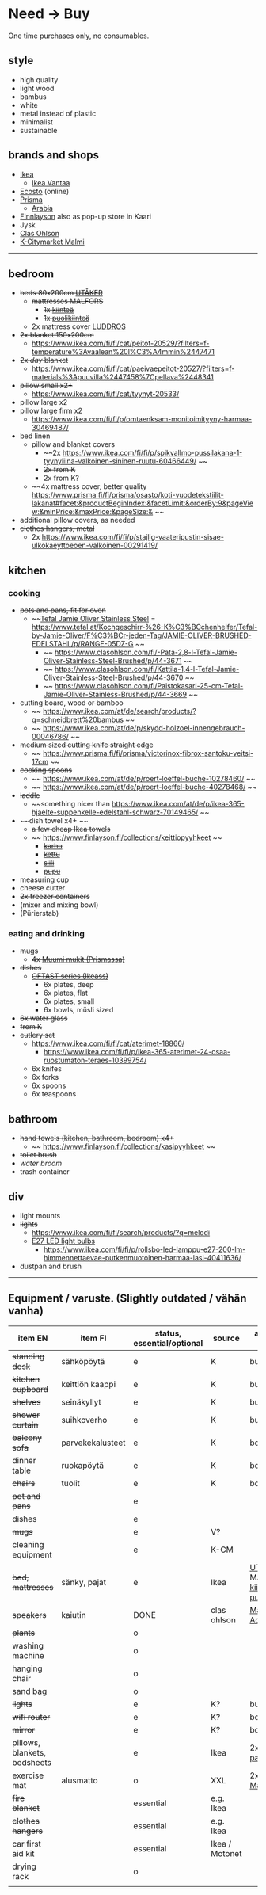 # Need &rarr; Buy

One time purchases only, no consumables.

## style

* high quality
* light wood
* bambus
* white
* metal instead of plastic
* minimalist
* sustainable

## brands and shops

* [Ikea](https://www.ikea.com/fi/fi/)
  * [Ikea Vantaa](https://www.ikea.com/fi/fi/stores/vantaa/)
* [Ecosto](https://www.ecosto.fi/) (online)
* [Prisma](https://www.prisma.fi/fi/prisma)
  * [Arabia](https://arabia.fi/)
* [Finnlayson](https://www.finlayson.fi/) also as pop-up store in Kaari
* Jysk
* [Clas Ohlson](https://www.clasohlson.com/fi/)
* [K-Citymarket Malmi](https://www.k-ruoka.fi/kauppa/k-citymarket-helsinki-malmi)


- - -


## bedroom

* ~~beds 80x200cm [UTÅKER](https://www.ikea.com/fi/fi/p/utaker-pinottava-saenky-maenty-00360484/)~~
  * ~~mattresses MALFORS~~
    * ~~1x [kiinteä](https://www.ikea.com/fi/fi/p/malfors-vaahtomuovipatja-kiinteae-valkoinen-00272307/)~~
    * ~~1x [puolikiinteä](https://www.ikea.com/fi/fi/p/malfors-vaahtomuovipatja-puolikiinteae-valkoinen-10272284/)~~
  * 2x mattress cover [LUDDROS](https://www.ikea.com/fi/fi/p/luddros-patjansuojus-30461641/)
* ~~2x blanket 150x200cm~~
  * https://www.ikea.com/fi/fi/cat/peitot-20529/?filters=f-temperature%3Avaalean%20l%C3%A4mmin%2447471
* ~~2x *day* blanket~~
  * https://www.ikea.com/fi/fi/cat/paeivaepeitot-20527/?filters=f-materials%3Apuuvilla%2447458%7Cpellava%2448341
* ~~pillow small x2+~~
  * https://www.ikea.com/fi/fi/cat/tyynyt-20533/
* pillow large x2
* pillow large firm x2
  * https://www.ikea.com/fi/fi/p/omtaenksam-monitoimityyny-harmaa-30469487/
* bed linen
  * pillow and blanket covers
    * ~~2x https://www.ikea.com/fi/fi/p/spikvallmo-pussilakana-1-tyynyliina-valkoinen-sininen-ruutu-60466449/ ~~
    * ~~2x from K~~
    * 2x from K?
  * ~~4x mattress cover, better quality https://www.prisma.fi/fi/prisma/osasto/koti-vuodetekstiilit-lakanat#facet:&productBeginIndex:&facetLimit:&orderBy:9&pageView:&minPrice:&maxPrice:&pageSize:& ~~
* additional pillow covers, as needed
* ~~clothes hangers, metal~~
  * 2x https://www.ikea.com/fi/fi/p/stajlig-vaateripustin-sisae-ulkokaeyttoeoen-valkoinen-00291419/


## kitchen

### cooking

* ~~pots and pans, fit for oven~~
  * ~~[Tefal Jamie Oliver Stainless Steel](https://www.tefal.com/Cookware-%26-Kitchenware/Pots-%26-Pans/Cooking-like-Jamie-Oliver/Jamie-Oliver-Stainless-Steel/p/R-jamie-oliver-stainless-steel) = https://www.tefal.at/Kochgeschirr-%26-K%C3%BCchenhelfer/Tefal-by-Jamie-Oliver/F%C3%BCr-jeden-Tag/JAMIE-OLIVER-BRUSHED-EDELSTAHL/p/RANGE-05DZ-G ~~
    * ~~ https://www.clasohlson.com/fi/-Pata-2,8-l-Tefal-Jamie-Oliver-Stainless-Steel-Brushed/p/44-3671 ~~
    * ~~ https://www.clasohlson.com/fi/Kattila-1,4-l-Tefal-Jamie-Oliver-Stainless-Steel-Brushed/p/44-3670 ~~
    * ~~ https://www.clasohlson.com/fi/Paistokasari-25-cm-Tefal-Jamie-Oliver-Stainless-Brushed/p/44-3669 ~~
* ~~cutting board, wood or bamboo~~
  * ~~ https://www.ikea.com/at/de/search/products/?q=schneidbrett%20bambus ~~
  * ~~ https://www.ikea.com/at/de/p/skydd-holzoel-innengebrauch-00046786/ ~~
* ~~medium sized cutting knife straight edge~~
  * ~~ https://www.prisma.fi/fi/prisma/victorinox-fibrox-santoku-veitsi-17cm ~~
* ~~cooking spoons~~
  * ~~ https://www.ikea.com/at/de/p/roert-loeffel-buche-10278460/ ~~
  * ~~ https://www.ikea.com/at/de/p/roert-loeffel-buche-40278468/ ~~
* ~~laddle~~
  * ~~something nicer than https://www.ikea.com/at/de/p/ikea-365-hjaelte-suppenkelle-edelstahl-schwarz-70149465/ ~~
* ~~dish towel x4+ ~~
  * ~~a few cheap Ikea towels~~
  * ~~ https://www.finlayson.fi/collections/keittiopyyhkeet ~~
    * ~~[karhu](https://www.finlayson.fi/products/karhu-keittiopyyhe-2kpl?variant=32413844209739)~~
    * ~~[kettu](https://www.finlayson.fi/products/kettu-keittiopyyhe-2kpl?variant=31577887768651)~~
    * ~~[siili](https://www.finlayson.fi/products/siili-keittiopyyhe-2kpl?variant=32413804167243)~~
    * ~~[pupu](https://www.finlayson.fi/products/pupu-keittiopyyhe-2kpl?variant=31577893765195)~~
* measuring cup
* cheese cutter
* ~~2x freezer containers~~
* (mixer and mixing bowl)
* (Pürierstab)

### eating and drinking

* ~~mugs~~
  * ~~4x [Muumi mukit (Prismassa)](https://www.prisma.fi/fi/prisma/osasto/koti-kattaminen-astiat-mukit-ja-kupit#facet:-100265114979810597&productBeginIndex:0&facetLimit:&orderBy:9&pageView:&minPrice:&maxPrice:&pageSize:&)~~
* ~~dishes~~
  * ~~[OFTAST series (Ikeass)](https://www.ikea.com/fi/fi/search/products/?q=OFTAST)~~
    * 6x plates, deep
    * 6x plates, flat
    * 6x plates, small
    * 6x bowls, müsli sized
* ~~6x water glass~~
 * ~~from K~~
* ~~cutlery set~~
  * https://www.ikea.com/fi/fi/cat/aterimet-18866/
    * https://www.ikea.com/fi/fi/p/ikea-365-aterimet-24-osaa-ruostumaton-teraes-10399754/
  * 6x knifes
  * 6x forks
  * 6x spoons
  * 6x teaspoons


## bathroom

* ~~hand towels (kitchen, bathroom, bedroom) x4+~~
  * ~~ https://www.finlayson.fi/collections/kasipyyhkeet ~~
* ~~toilet brush~~
* *water broom*
* trash container


## div

* light mounts
* ~~lights~~
  * https://www.ikea.com/fi/fi/search/products/?q=melodi
  * [E27 LED light bulbs](https://www.ikea.com/fi/fi/search/products/?q=e27)
    * https://www.ikea.com/fi/fi/p/rollsbo-led-lamppu-e27-200-lm-himmennettaevae-putkenmuotoinen-harmaa-lasi-40411636/
* dustpan and brush


- - -


## Equipment / varuste. (Slightly outdated / vähän vanha)

| item EN | item FI | status, essential/optional | source | additional info |
|-|-|-|-|-|
| ~~standing desk~~ | sähköpöytä | e | K | buy |
| ~~kitchen cupboard~~ | keittiön kaappi | e | K | buy |
| ~~shelves~~ | seinäkyllyt | e | K | buy |
| ~~shower curtain~~ | suihkoverho | e | K | buy |
| ~~balcony sofa~~ | parvekekalusteet | e | K | borrow |
| dinner table | ruokapöytä | e | K | borrow |
| ~~chairs~~ | tuolit | e | K | borrow |
| ~~pot and pans~~ | | e | | |
| ~~dishes~~ | | e | | |
| ~~mugs~~ | | e | V? | |
| cleaning equipment | | e | K-CM | |
| ~~bed, mattresses~~ | sänky, pajat | e | Ikea | [UTÅKER](https://www.ikea.com/fi/fi/p/utaker-pinottava-saenky-maenty-00360484/) + MALFORS [kiinteä](https://www.ikea.com/fi/fi/p/malfors-vaahtomuovipatja-kiinteae-valkoinen-00272307/) ja [puolikiinteä](https://www.ikea.com/fi/fi/p/malfors-vaahtomuovipatja-puolikiinteae-valkoinen-10272284/) |
| ~~speakers~~ | kaiutin | DONE | clas ohlson | [Marshall Acton II BT](https://www.clasohlson.com/fi/Bluetooth-kaiutin-Marshall-Acton-II-BT/p/38-9292-1) |
| ~~plants~~ | | o | | |
| washing machine | | o | | |
| hanging chair | | o | | |
| sand bag | | o | | |
| ~~lights~~ | | e | K? | buy |
| ~~wifi router~~ | | e | K? | borrow/buy |
| ~~mirror~~ | | e | K? | borrow/buy |
| pillows, blankets, bedsheets | | e | Ikea | 2x [patjansuojus](https://www.ikea.com/fi/fi/p/luddros-patjansuojus-30461641/) |
| exercise mat | alusmatto | o | XXL | 2x [Puzzle Mat](https://www.xxl.fi/pure2improve-puzzle-mat-alusmatto-multicolor/p/1156029_1_style) |
| ~~fire blanket~~ | | essential | e.g. Ikea | |
| ~~clothes hangers~~ | | essential | e.g. Ikea | |
| car first aid kit | | essential | Ikea / Motonet | |
| drying rack | | o | | |
| | | | | |
